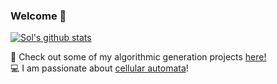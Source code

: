 ### Welcome 🙂

[![Sol's github stats](https://github-readme-stats.vercel.app/api?username=solzilberman&theme=dracula&show_icons=true)](https://github.com/anuraghazra/github-readme-stats)

:rocket: Check out some of my algorithmic generation projects [here!](https://solzilberman.github.io/Personal/) <br /> 
:computer: I am passionate about [cellular automata](https://solzilberman.github.io/reactGameofLife/)! <br />


<!--
**solzilberman/solzilberman** is a ✨ _special_ ✨ repository because its `README.md` (this file) appears on your GitHub profile.

Here are some ideas to get you started:

- 🔭 I’m currently working on ...
- 🌱 I’m currently learning ...
- 👯 I’m looking to collaborate on ...
- 🤔 I’m looking for help with ...
- 💬 Ask me about ...
- 📫 How to reach me: ...
- 😄 Pronouns: ...
- ⚡ Fun fact: ...
-->
